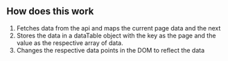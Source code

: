 ## How does this work

1.  Fetches data from the api and maps the current page data and the next
2.  Stores the data in a dataTable object with the key as the page and the value as the respective array of data.
3.  Changes the respective data points in the DOM to reflect the data